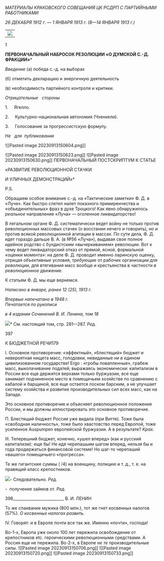 _МАТЕРИАЛЫ КРАКОВСКОГО СОВЕЩАНИЯ ЦК РСДРП С ПАРТИЙНЫМИ РАБОТНИКАМИ_

_26 ДЕКАБРЯ 1912 г. — 1 ЯНВАРЯ 1913 г. (8—14 ЯНВАРЯ 1913 г.)_

  

|   |
|---|
|![](file:///C:/Users/bot32/AppData/Local/Temp/msohtmlclip1/01/clip_image002.jpg)|

  

1

**ПЕРВОНАЧАЛЬНЫЙ НАБРОСОК РЕЗОЛЮЦИИ «О ДУМСКОЙ С.-Д. ФРАКЦИИ»***

_Введение_ (а) победа с.-д. на выборах

(б) отметить декларацию и энергичную деятельность

(в) необходимость партийного контроля и критики.

_Отрицательные_   _стороны_


1.     Ягелло.

2.     Культурно-национальная автономия (Чхенкели).

3.     Голосование за прогрессистскую формулу.

  

_Не_   _для_  _публикования_

![[Pasted image 20230913150604.png]]

![[Pasted image 20230913150623.png]]
![[Pasted image 20230913150630.png]]
ПЕРВОНАЧАЛЬНЫЙ ПОСТСКРИПТУМ К СТАТЬЕ

«РАЗВИТИЕ РЕВОЛЮЦИОННОЙ СТАЧКИ

И УЛИЧНЫХ ДЕМОНСТРАЦИЙ»*

P.S.

Обращаем особое внимание с.-д. на «Тактические заметки» Ф. Д. в «Луче». Как бы­стро слетел налет показного примиренчества и «объединительных» фраз в духе Троц­кого! Как явно обнаружилось _реальное_ направление «Луча» — оголенное ликвидатор­ство!

В легальном органе Ф. Д. систематически ведет войну не только против революци­онных массовых стачек (о восстании нечего и говорить), но и против всякой революци­онной агитации в массах. По сути дела, Ф. Д. идет гораздо дальше В. А. (в №56 «Лу­ча»), выдавая свое полное идейное родство с бундистским «вычеркиванием» револю­ции. Вот к чему ведет ликвидаторский отказ от прямой, ясной, формальной «оценки момента»: на деле Ф. Д. проводит именно ларинскую оценку, отрицая _объективные_ ус­ловия, _требующие_ от рабочих организации _для революции,_ для втягивания масс вообще и крестьянства в частности _в революционное_ движение.

К статьям Ф. Д. мы еще вернемся.

_Написано в январе,_ _ранее 12 (25), 1913 г._

_Впервые напечатано в 1948 г.                                                              Печатается по рукописи_

_в 4 издании Сочинений В. И. Ленина, том 18_

![](file:///C:/Users/bot32/AppData/Local/Temp/msohtmlclip1/01/clip_image001.png)* См. настоящий том, стр. 281—287. _Ред._

  

397

К БЮДЖЕТНОЙ РЕЧИ179

I. Основное противоречие: «эффектный», «блестящий» бюджет и невероятная нищета масс, голодовки, невиданные _ни в едином_ цивилизованном государстве! Ergo : «гробы повапленные», грабеж масс, выколачивание податей; выражаясь эко­номически: капитализм в России все еще держится верхами только буржуазии, все еще занимает подчиненное место в помещичьем хозяйстве по сравнению с кабалой и барщиной, все еще остается лоском барским, а не улучшает систему хозяйства и раз­витие производительных сил всех масс, как на Западе.

Это основное противоречие и объясняет революционное положение России, и мы должны иллюстрировать это основное противоречие.

П. Блестящий бюджет Россия уже видала (при Витте). Тоже была «свободная налич­ность», тоже было хвастовство перед Европой, тоже усиленное Auspumpen евро­пейской буржуазии. А в результате? _Крах._

III. Теперешний бюджет, конечно, «ушел вперед» (как и русский капитализм): еще бы! Не идя черепашьим шагом вперед, нельзя бы и года продержаться финансовой сис­теме! Но шаг-то черепаший «вашего» помещичьего «прогресса».

Те же гигантские суммы ( /4) на военщину, полицию и т. д., т. е. на правящий класс крепостников.

![](file:///C:/Users/bot32/AppData/Local/Temp/msohtmlclip1/01/clip_image002.png)- Следовательно. _Ред._

_-_  получение займов от. _Ред._

  

398__________________________ В. И. ЛЕНИН

То же спаивание мужика (800 млн.), тот же гнет косвенных налогов (57%). _О косвенных налогах развить._

IV. Говорят: и в Европе _почти_ все так же. Именно «почти», господа!

Во-1-х, Европа уже около 100 лет пережила освобождение от крепостников etc. ге­роическими революционными средствами. А Россия еще не пережила. Во-2-х, в Европе _не те_ производительные силы.
![[Pasted image 20230913150706.png]]
![[Pasted image 20230913150720.png]]
![[Pasted image 20230913150733.png]]
